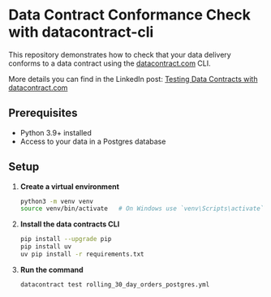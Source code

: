 # Data Contract Conformance Check with datacontract-cli

This repository demonstrates how to check that your data delivery conforms to a data contract using the [datacontract.com](https://datacontract.com) CLI.

More details you can find in the LinkedIn post: [Testing Data Contracts with datacontract.com](https://www.linkedin.com/feed/update/urn:li:activity:7375296445676945408/)

## Prerequisites

- Python 3.9+ installed
- Access to your data in a Postgres database 

## Setup

1. **Create a virtual environment**  
   ```bash
   python3 -m venv venv
   source venv/bin/activate   # On Windows use `venv\Scripts\activate`
   ```


2. **Install the data contracts CLI**
    ```bash
    pip install --upgrade pip
    pip install uv
    uv pip install -r requirements.txt
    ```

3. **Run the command**
    ```bash
    datacontract test rolling_30_day_orders_postgres.yml
    ```